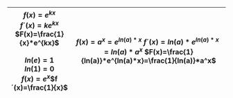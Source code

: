 
| $f(x)=e^{kx}$<br>$f´(x)=ke ^{kx}$<br>$F(x)=\frac{1}{x}*e^{kx}$  <br><br>$ln(e)=1$ <br>$ln(1)=0$<br>$f(x)=e^x$$f´(x)=\frac{1}{x}$ | $f(x)=a^x=e^{ln(a)*x}$     $f´(x)=ln(a)*e^{ln(a)*x}=ln(a)*a^x$ $F(x)=\frac{1}{ln(a)}*e^{ln(a)*x}=\frac{1}{ln(a)}*a^x$ |
| ---- | ---- |
